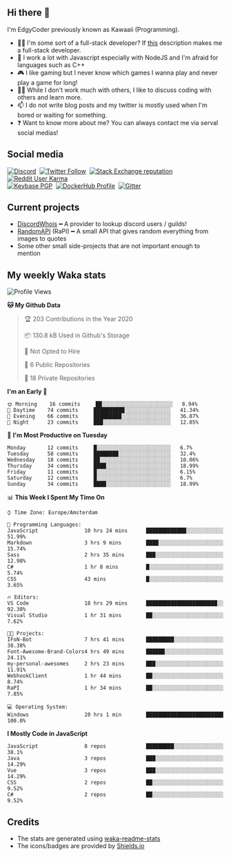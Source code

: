 ## Hi there 👋
I'm EdgyCoder previously known as Kawaaii (Programming).  
- 👨‍💻 I'm some sort of a full-stack developer? If [this](https://www.w3schools.com/whatis/whatis_fullstack.asp) description makes me a full-stack developer.
- 🌱 I work a lot with Javascript especially with NodeJS and I'm afraid for languages such as C++
- 🎮 I like gaming but I never know which games I wanna play and never play a game for long!
- 👯‍♀️ While I don't work much with others, I like to discuss coding with others and learn more.
- 📫 I do not write blog posts and my twitter is mostly used when I'm bored or waiting for something.
- ❓ Want to know more about me? You can always contact me via serval social medias!

## Social media
[![Discord](https://img.shields.io/discord/661411850856038431?label=Discord%20Guild&style=for-the-badge&logo=discord&logoColor=ffffff)](https://discord.gg/44yKPxm)
‎‎ [![Twitter Follow](https://img.shields.io/twitter/follow/edgycoder?color=%231DA1F2&label=Twitter&style=for-the-badge&logo=twitter&logoColor=ffffff)](https://twitter.com/EdgyCoder)
‎‎ [![Stack Exchange reputation](https://img.shields.io/stackexchange/stackoverflow/r/12418331?color=%23F48024&label=Stack%20overflow&style=for-the-badge&logo=stackoverflow&logoColor=ffffff)](https://stackoverflow.com/users/12418331/kawaaii)
‎‎ [![Reddit User Karma](https://img.shields.io/reddit/user-karma/combined/Kawaaii-Programming?label=Reddit&style=for-the-badge&logo=reddit&logoColor=ffffff)](https://www.reddit.com/user/Kawaaii-Programming)  
‎‎ [![Keybase PGP](https://img.shields.io/keybase/pgp/kawaaii?label=Keybase&logo=keybase&logoColor=ffffff&style=for-the-badge)](https://keybase.io/kawaaii)
‎‎ [![DockerHub Profile](https://img.shields.io/badge/DockerHub-kawaaii-informational?style=for-the-badge&logo=docker&logoColor=ffffff)](https://hub.docker.com/u/kawaaii)
‎‎ [![Gitter](https://img.shields.io/gitter/room/edgy-irrelevant/community?label=edgy-irrelevant&logo=gitter&logoColor=ffffff&style=for-the-badge)](https://gitter.im/edgy-irrelevant/community)

## Current projects
- [DiscordWhois](https://discordwhois.xyz) ━ A provider to lookup discord users / guilds!
- [RandomAPI](https://random.rest) (RaPI) ━ A small API that gives random everything from images to quotes
- Some other small side-projects that are not important enough to mention

## My weekly Waka stats
<!--START_SECTION:waka-->
![Profile Views](http://img.shields.io/badge/Profile%20Views-5-blue)

**🐱 My Github Data** 

> 🏆 203 Contributions in the Year 2020
 > 
> 📦 130.8 kB Used in Github's Storage 
 > 
> 🚫 Not Opted to Hire
 > 
> 📜 6 Public Repositories
 > 
> 🔑 18 Private Repositories 

**I'm an Early 🐤** 

```text
🌞 Morning    16 commits     ██░░░░░░░░░░░░░░░░░░░░░░░   8.94% 
🌆 Daytime    74 commits     ██████████░░░░░░░░░░░░░░░   41.34% 
🌃 Evening    66 commits     █████████░░░░░░░░░░░░░░░░   36.87% 
🌙 Night      23 commits     ███░░░░░░░░░░░░░░░░░░░░░░   12.85%

```
📅 **I'm Most Productive on Tuesday** 

```text
Monday       12 commits     █░░░░░░░░░░░░░░░░░░░░░░░░   6.7% 
Tuesday      58 commits     ████████░░░░░░░░░░░░░░░░░   32.4% 
Wednesday    18 commits     ██░░░░░░░░░░░░░░░░░░░░░░░   10.06% 
Thursday     34 commits     ████░░░░░░░░░░░░░░░░░░░░░   18.99% 
Friday       11 commits     █░░░░░░░░░░░░░░░░░░░░░░░░   6.15% 
Saturday     12 commits     █░░░░░░░░░░░░░░░░░░░░░░░░   6.7% 
Sunday       34 commits     ████░░░░░░░░░░░░░░░░░░░░░   18.99%

```


📊 **This Week I Spent My Time On** 

```text
⌚︎ Time Zone: Europe/Amsterdam

💬 Programming Languages: 
JavaScript               10 hrs 24 mins      █████████████░░░░░░░░░░░░   51.99% 
Markdown                 3 hrs 9 mins        ████░░░░░░░░░░░░░░░░░░░░░   15.74% 
Sass                     2 hrs 35 mins       ███░░░░░░░░░░░░░░░░░░░░░░   12.98% 
C#                       1 hr 8 mins         █░░░░░░░░░░░░░░░░░░░░░░░░   5.74% 
CSS                      43 mins             █░░░░░░░░░░░░░░░░░░░░░░░░   3.65%

🔥 Editors: 
VS Code                  18 hrs 29 mins      ███████████████████████░░   92.38% 
Visual Studio            1 hr 31 mins        ██░░░░░░░░░░░░░░░░░░░░░░░   7.62%

🐱‍💻 Projects: 
IFoN-Bot                 7 hrs 41 mins       █████████░░░░░░░░░░░░░░░░   38.38% 
Font-Awesome-Brand-Colors4 hrs 49 mins       ██████░░░░░░░░░░░░░░░░░░░   24.11% 
my-personal-awesomes     2 hrs 23 mins       ███░░░░░░░░░░░░░░░░░░░░░░   11.91% 
WebhookClient            1 hr 44 mins        ██░░░░░░░░░░░░░░░░░░░░░░░   8.74% 
RaPI                     1 hr 34 mins        ██░░░░░░░░░░░░░░░░░░░░░░░   7.85%

💻 Operating System: 
Windows                  20 hrs 1 min        █████████████████████████   100.0%

```

**I Mostly Code in JavaScript** 

```text
JavaScript               8 repos             █████████░░░░░░░░░░░░░░░░   38.1% 
Java                     3 repos             ███░░░░░░░░░░░░░░░░░░░░░░   14.29% 
Vue                      3 repos             ███░░░░░░░░░░░░░░░░░░░░░░   14.29% 
CSS                      2 repos             ██░░░░░░░░░░░░░░░░░░░░░░░   9.52% 
C#                       2 repos             ██░░░░░░░░░░░░░░░░░░░░░░░   9.52%

```



<!--END_SECTION:waka-->

## Credits
- The stats are generated using [waka-readme-stats](https://github.com/anmol098/waka-readme-stats)
- The icons/badges are provided by [Shields.io](https://shields.io/)
